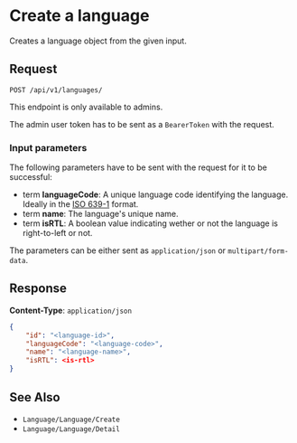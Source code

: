 # Create a language

Creates a language object from the given input.

## Request

    POST /api/v1/languages/

This endpoint is only available to admins.

The admin user token has to be sent as a `BearerToken` with the request.

### Input parameters

The following parameters have to be sent with the request for it to be successful:

- term **languageCode**: A unique language code identifying the language. Ideally in the [ISO 639-1](https://en.wikipedia.org/wiki/List_of_ISO_639-1_codes) format.
- term **name**: The language's unique name.
- term **isRTL**: A boolean value indicating wether or not the language is right-to-left or not.

The parameters can be either sent as `application/json` or `multipart/form-data`.

## Response

**Content-Type**: `application/json`

```json
{
    "id": "<language-id>",
    "languageCode": "<language-code>",
    "name": "<language-name>",
    "isRTL": <is-rtl>
}
```

## See Also

* ``Language/Language/Create``
* ``Language/Language/Detail``
